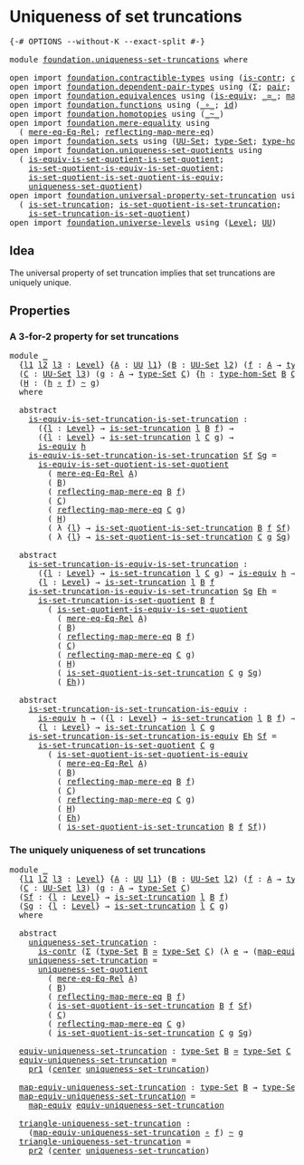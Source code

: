# Uniqueness of set truncations

<pre class="Agda"><a id="42" class="Symbol">{-#</a> <a id="46" class="Keyword">OPTIONS</a> <a id="54" class="Pragma">--without-K</a> <a id="66" class="Pragma">--exact-split</a> <a id="80" class="Symbol">#-}</a>

<a id="85" class="Keyword">module</a> <a id="92" href="foundation.uniqueness-set-truncations.html" class="Module">foundation.uniqueness-set-truncations</a> <a id="130" class="Keyword">where</a>

<a id="137" class="Keyword">open</a> <a id="142" class="Keyword">import</a> <a id="149" href="foundation.contractible-types.html" class="Module">foundation.contractible-types</a> <a id="179" class="Keyword">using</a> <a id="185" class="Symbol">(</a><a id="186" href="foundation-core.contractible-types.html#1006" class="Function">is-contr</a><a id="194" class="Symbol">;</a> <a id="196" href="foundation-core.contractible-types.html#1098" class="Function">center</a><a id="202" class="Symbol">)</a>
<a id="204" class="Keyword">open</a> <a id="209" class="Keyword">import</a> <a id="216" href="foundation.dependent-pair-types.html" class="Module">foundation.dependent-pair-types</a> <a id="248" class="Keyword">using</a> <a id="254" class="Symbol">(</a><a id="255" href="foundation-core.dependent-pair-types.html#515" class="Record">Σ</a><a id="256" class="Symbol">;</a> <a id="258" href="foundation-core.dependent-pair-types.html#588" class="InductiveConstructor">pair</a><a id="262" class="Symbol">;</a> <a id="264" href="foundation-core.dependent-pair-types.html#605" class="Field">pr1</a><a id="267" class="Symbol">;</a> <a id="269" href="foundation-core.dependent-pair-types.html#617" class="Field">pr2</a><a id="272" class="Symbol">)</a>
<a id="274" class="Keyword">open</a> <a id="279" class="Keyword">import</a> <a id="286" href="foundation.equivalences.html" class="Module">foundation.equivalences</a> <a id="310" class="Keyword">using</a> <a id="316" class="Symbol">(</a><a id="317" href="foundation-core.equivalences.html#1556" class="Function">is-equiv</a><a id="325" class="Symbol">;</a> <a id="327" href="foundation-core.equivalences.html#1621" class="Function Operator">_≃_</a><a id="330" class="Symbol">;</a> <a id="332" href="foundation-core.equivalences.html#1821" class="Function">map-equiv</a><a id="341" class="Symbol">)</a>
<a id="343" class="Keyword">open</a> <a id="348" class="Keyword">import</a> <a id="355" href="foundation.functions.html" class="Module">foundation.functions</a> <a id="376" class="Keyword">using</a> <a id="382" class="Symbol">(</a><a id="383" href="foundation-core.functions.html#420" class="Function Operator">_∘_</a><a id="386" class="Symbol">;</a> <a id="388" href="foundation-core.functions.html#322" class="Function">id</a><a id="390" class="Symbol">)</a>
<a id="392" class="Keyword">open</a> <a id="397" class="Keyword">import</a> <a id="404" href="foundation.homotopies.html" class="Module">foundation.homotopies</a> <a id="426" class="Keyword">using</a> <a id="432" class="Symbol">(</a><a id="433" href="foundation-core.homotopies.html#627" class="Function Operator">_~_</a><a id="436" class="Symbol">)</a>
<a id="438" class="Keyword">open</a> <a id="443" class="Keyword">import</a> <a id="450" href="foundation.mere-equality.html" class="Module">foundation.mere-equality</a> <a id="475" class="Keyword">using</a>
  <a id="483" class="Symbol">(</a> <a id="485" href="foundation.mere-equality.html#1881" class="Function">mere-eq-Eq-Rel</a><a id="499" class="Symbol">;</a> <a id="501" href="foundation.mere-equality.html#2446" class="Function">reflecting-map-mere-eq</a><a id="523" class="Symbol">)</a>
<a id="525" class="Keyword">open</a> <a id="530" class="Keyword">import</a> <a id="537" href="foundation.sets.html" class="Module">foundation.sets</a> <a id="553" class="Keyword">using</a> <a id="559" class="Symbol">(</a><a id="560" href="foundation-core.sets.html#1190" class="Function">UU-Set</a><a id="566" class="Symbol">;</a> <a id="568" href="foundation-core.sets.html#1304" class="Function">type-Set</a><a id="576" class="Symbol">;</a> <a id="578" href="foundation.sets.html#3622" class="Function">type-hom-Set</a><a id="590" class="Symbol">)</a>
<a id="592" class="Keyword">open</a> <a id="597" class="Keyword">import</a> <a id="604" href="foundation.uniqueness-set-quotients.html" class="Module">foundation.uniqueness-set-quotients</a> <a id="640" class="Keyword">using</a>
  <a id="648" class="Symbol">(</a> <a id="650" href="foundation.uniqueness-set-quotients.html#2546" class="Function">is-equiv-is-set-quotient-is-set-quotient</a><a id="690" class="Symbol">;</a>
    <a id="696" href="foundation.uniqueness-set-quotients.html#4823" class="Function">is-set-quotient-is-equiv-is-set-quotient</a><a id="736" class="Symbol">;</a>
    <a id="742" href="foundation.uniqueness-set-quotients.html#4205" class="Function">is-set-quotient-is-set-quotient-is-equiv</a><a id="782" class="Symbol">;</a>
    <a id="788" href="foundation.uniqueness-set-quotients.html#5737" class="Function">uniqueness-set-quotient</a><a id="811" class="Symbol">)</a>
<a id="813" class="Keyword">open</a> <a id="818" class="Keyword">import</a> <a id="825" href="foundation.universal-property-set-truncation.html" class="Module">foundation.universal-property-set-truncation</a> <a id="870" class="Keyword">using</a>
  <a id="878" class="Symbol">(</a> <a id="880" href="foundation.universal-property-set-truncation.html#2028" class="Function">is-set-truncation</a><a id="897" class="Symbol">;</a> <a id="899" href="foundation.universal-property-set-truncation.html#7629" class="Function">is-set-quotient-is-set-truncation</a><a id="932" class="Symbol">;</a>
    <a id="938" href="foundation.universal-property-set-truncation.html#6841" class="Function">is-set-truncation-is-set-quotient</a><a id="971" class="Symbol">)</a>
<a id="973" class="Keyword">open</a> <a id="978" class="Keyword">import</a> <a id="985" href="foundation.universe-levels.html" class="Module">foundation.universe-levels</a> <a id="1012" class="Keyword">using</a> <a id="1018" class="Symbol">(</a><a id="1019" href="Agda.Primitive.html#597" class="Postulate">Level</a><a id="1024" class="Symbol">;</a> <a id="1026" href="foundation-core.universe-levels.html#235" class="Primitive">UU</a><a id="1028" class="Symbol">)</a>
</pre>
## Idea

The universal property of set truncation implies that set truncations are uniquely unique.

## Properties

### A 3-for-2 property for set truncations

<pre class="Agda"><a id="1203" class="Keyword">module</a> <a id="1210" href="foundation.uniqueness-set-truncations.html#1210" class="Module">_</a>
  <a id="1214" class="Symbol">{</a><a id="1215" href="foundation.uniqueness-set-truncations.html#1215" class="Bound">l1</a> <a id="1218" href="foundation.uniqueness-set-truncations.html#1218" class="Bound">l2</a> <a id="1221" href="foundation.uniqueness-set-truncations.html#1221" class="Bound">l3</a> <a id="1224" class="Symbol">:</a> <a id="1226" href="Agda.Primitive.html#597" class="Postulate">Level</a><a id="1231" class="Symbol">}</a> <a id="1233" class="Symbol">{</a><a id="1234" href="foundation.uniqueness-set-truncations.html#1234" class="Bound">A</a> <a id="1236" class="Symbol">:</a> <a id="1238" href="foundation-core.universe-levels.html#235" class="Primitive">UU</a> <a id="1241" href="foundation.uniqueness-set-truncations.html#1215" class="Bound">l1</a><a id="1243" class="Symbol">}</a> <a id="1245" class="Symbol">(</a><a id="1246" href="foundation.uniqueness-set-truncations.html#1246" class="Bound">B</a> <a id="1248" class="Symbol">:</a> <a id="1250" href="foundation-core.sets.html#1190" class="Function">UU-Set</a> <a id="1257" href="foundation.uniqueness-set-truncations.html#1218" class="Bound">l2</a><a id="1259" class="Symbol">)</a> <a id="1261" class="Symbol">(</a><a id="1262" href="foundation.uniqueness-set-truncations.html#1262" class="Bound">f</a> <a id="1264" class="Symbol">:</a> <a id="1266" href="foundation.uniqueness-set-truncations.html#1234" class="Bound">A</a> <a id="1268" class="Symbol">→</a> <a id="1270" href="foundation-core.sets.html#1304" class="Function">type-Set</a> <a id="1279" href="foundation.uniqueness-set-truncations.html#1246" class="Bound">B</a><a id="1280" class="Symbol">)</a>
  <a id="1284" class="Symbol">(</a><a id="1285" href="foundation.uniqueness-set-truncations.html#1285" class="Bound">C</a> <a id="1287" class="Symbol">:</a> <a id="1289" href="foundation-core.sets.html#1190" class="Function">UU-Set</a> <a id="1296" href="foundation.uniqueness-set-truncations.html#1221" class="Bound">l3</a><a id="1298" class="Symbol">)</a> <a id="1300" class="Symbol">(</a><a id="1301" href="foundation.uniqueness-set-truncations.html#1301" class="Bound">g</a> <a id="1303" class="Symbol">:</a> <a id="1305" href="foundation.uniqueness-set-truncations.html#1234" class="Bound">A</a> <a id="1307" class="Symbol">→</a> <a id="1309" href="foundation-core.sets.html#1304" class="Function">type-Set</a> <a id="1318" href="foundation.uniqueness-set-truncations.html#1285" class="Bound">C</a><a id="1319" class="Symbol">)</a> <a id="1321" class="Symbol">{</a><a id="1322" href="foundation.uniqueness-set-truncations.html#1322" class="Bound">h</a> <a id="1324" class="Symbol">:</a> <a id="1326" href="foundation.sets.html#3622" class="Function">type-hom-Set</a> <a id="1339" href="foundation.uniqueness-set-truncations.html#1246" class="Bound">B</a> <a id="1341" href="foundation.uniqueness-set-truncations.html#1285" class="Bound">C</a><a id="1342" class="Symbol">}</a>
  <a id="1346" class="Symbol">(</a><a id="1347" href="foundation.uniqueness-set-truncations.html#1347" class="Bound">H</a> <a id="1349" class="Symbol">:</a> <a id="1351" class="Symbol">(</a><a id="1352" href="foundation.uniqueness-set-truncations.html#1322" class="Bound">h</a> <a id="1354" href="foundation-core.functions.html#420" class="Function Operator">∘</a> <a id="1356" href="foundation.uniqueness-set-truncations.html#1262" class="Bound">f</a><a id="1357" class="Symbol">)</a> <a id="1359" href="foundation-core.homotopies.html#627" class="Function Operator">~</a> <a id="1361" href="foundation.uniqueness-set-truncations.html#1301" class="Bound">g</a><a id="1362" class="Symbol">)</a>
  <a id="1366" class="Keyword">where</a>

  <a id="1375" class="Keyword">abstract</a>
    <a id="1388" href="foundation.uniqueness-set-truncations.html#1388" class="Function">is-equiv-is-set-truncation-is-set-truncation</a> <a id="1433" class="Symbol">:</a>
      <a id="1441" class="Symbol">({</a><a id="1443" href="foundation.uniqueness-set-truncations.html#1443" class="Bound">l</a> <a id="1445" class="Symbol">:</a> <a id="1447" href="Agda.Primitive.html#597" class="Postulate">Level</a><a id="1452" class="Symbol">}</a> <a id="1454" class="Symbol">→</a> <a id="1456" href="foundation.universal-property-set-truncation.html#2028" class="Function">is-set-truncation</a> <a id="1474" href="foundation.uniqueness-set-truncations.html#1443" class="Bound">l</a> <a id="1476" href="foundation.uniqueness-set-truncations.html#1246" class="Bound">B</a> <a id="1478" href="foundation.uniqueness-set-truncations.html#1262" class="Bound">f</a><a id="1479" class="Symbol">)</a> <a id="1481" class="Symbol">→</a>
      <a id="1489" class="Symbol">({</a><a id="1491" href="foundation.uniqueness-set-truncations.html#1491" class="Bound">l</a> <a id="1493" class="Symbol">:</a> <a id="1495" href="Agda.Primitive.html#597" class="Postulate">Level</a><a id="1500" class="Symbol">}</a> <a id="1502" class="Symbol">→</a> <a id="1504" href="foundation.universal-property-set-truncation.html#2028" class="Function">is-set-truncation</a> <a id="1522" href="foundation.uniqueness-set-truncations.html#1491" class="Bound">l</a> <a id="1524" href="foundation.uniqueness-set-truncations.html#1285" class="Bound">C</a> <a id="1526" href="foundation.uniqueness-set-truncations.html#1301" class="Bound">g</a><a id="1527" class="Symbol">)</a> <a id="1529" class="Symbol">→</a>
      <a id="1537" href="foundation-core.equivalences.html#1556" class="Function">is-equiv</a> <a id="1546" href="foundation.uniqueness-set-truncations.html#1322" class="Bound">h</a>
    <a id="1552" href="foundation.uniqueness-set-truncations.html#1388" class="Function">is-equiv-is-set-truncation-is-set-truncation</a> <a id="1597" href="foundation.uniqueness-set-truncations.html#1597" class="Bound">Sf</a> <a id="1600" href="foundation.uniqueness-set-truncations.html#1600" class="Bound">Sg</a> <a id="1603" class="Symbol">=</a>
      <a id="1611" href="foundation.uniqueness-set-quotients.html#2546" class="Function">is-equiv-is-set-quotient-is-set-quotient</a>
        <a id="1660" class="Symbol">(</a> <a id="1662" href="foundation.mere-equality.html#1881" class="Function">mere-eq-Eq-Rel</a> <a id="1677" href="foundation.uniqueness-set-truncations.html#1234" class="Bound">A</a><a id="1678" class="Symbol">)</a>
        <a id="1688" class="Symbol">(</a> <a id="1690" href="foundation.uniqueness-set-truncations.html#1246" class="Bound">B</a><a id="1691" class="Symbol">)</a>
        <a id="1701" class="Symbol">(</a> <a id="1703" href="foundation.mere-equality.html#2446" class="Function">reflecting-map-mere-eq</a> <a id="1726" href="foundation.uniqueness-set-truncations.html#1246" class="Bound">B</a> <a id="1728" href="foundation.uniqueness-set-truncations.html#1262" class="Bound">f</a><a id="1729" class="Symbol">)</a>
        <a id="1739" class="Symbol">(</a> <a id="1741" href="foundation.uniqueness-set-truncations.html#1285" class="Bound">C</a><a id="1742" class="Symbol">)</a>
        <a id="1752" class="Symbol">(</a> <a id="1754" href="foundation.mere-equality.html#2446" class="Function">reflecting-map-mere-eq</a> <a id="1777" href="foundation.uniqueness-set-truncations.html#1285" class="Bound">C</a> <a id="1779" href="foundation.uniqueness-set-truncations.html#1301" class="Bound">g</a><a id="1780" class="Symbol">)</a>
        <a id="1790" class="Symbol">(</a> <a id="1792" href="foundation.uniqueness-set-truncations.html#1347" class="Bound">H</a><a id="1793" class="Symbol">)</a>
        <a id="1803" class="Symbol">(</a> <a id="1805" class="Symbol">λ</a> <a id="1807" class="Symbol">{</a><a id="1808" href="foundation.uniqueness-set-truncations.html#1808" class="Bound">l</a><a id="1809" class="Symbol">}</a> <a id="1811" class="Symbol">→</a> <a id="1813" href="foundation.universal-property-set-truncation.html#7629" class="Function">is-set-quotient-is-set-truncation</a> <a id="1847" href="foundation.uniqueness-set-truncations.html#1246" class="Bound">B</a> <a id="1849" href="foundation.uniqueness-set-truncations.html#1262" class="Bound">f</a> <a id="1851" href="foundation.uniqueness-set-truncations.html#1597" class="Bound">Sf</a><a id="1853" class="Symbol">)</a>
        <a id="1863" class="Symbol">(</a> <a id="1865" class="Symbol">λ</a> <a id="1867" class="Symbol">{</a><a id="1868" href="foundation.uniqueness-set-truncations.html#1868" class="Bound">l</a><a id="1869" class="Symbol">}</a> <a id="1871" class="Symbol">→</a> <a id="1873" href="foundation.universal-property-set-truncation.html#7629" class="Function">is-set-quotient-is-set-truncation</a> <a id="1907" href="foundation.uniqueness-set-truncations.html#1285" class="Bound">C</a> <a id="1909" href="foundation.uniqueness-set-truncations.html#1301" class="Bound">g</a> <a id="1911" href="foundation.uniqueness-set-truncations.html#1600" class="Bound">Sg</a><a id="1913" class="Symbol">)</a>

  <a id="1918" class="Keyword">abstract</a>
    <a id="1931" href="foundation.uniqueness-set-truncations.html#1931" class="Function">is-set-truncation-is-equiv-is-set-truncation</a> <a id="1976" class="Symbol">:</a>
      <a id="1984" class="Symbol">({</a><a id="1986" href="foundation.uniqueness-set-truncations.html#1986" class="Bound">l</a> <a id="1988" class="Symbol">:</a> <a id="1990" href="Agda.Primitive.html#597" class="Postulate">Level</a><a id="1995" class="Symbol">}</a> <a id="1997" class="Symbol">→</a> <a id="1999" href="foundation.universal-property-set-truncation.html#2028" class="Function">is-set-truncation</a> <a id="2017" href="foundation.uniqueness-set-truncations.html#1986" class="Bound">l</a> <a id="2019" href="foundation.uniqueness-set-truncations.html#1285" class="Bound">C</a> <a id="2021" href="foundation.uniqueness-set-truncations.html#1301" class="Bound">g</a><a id="2022" class="Symbol">)</a> <a id="2024" class="Symbol">→</a> <a id="2026" href="foundation-core.equivalences.html#1556" class="Function">is-equiv</a> <a id="2035" href="foundation.uniqueness-set-truncations.html#1322" class="Bound">h</a> <a id="2037" class="Symbol">→</a> 
      <a id="2046" class="Symbol">{</a><a id="2047" href="foundation.uniqueness-set-truncations.html#2047" class="Bound">l</a> <a id="2049" class="Symbol">:</a> <a id="2051" href="Agda.Primitive.html#597" class="Postulate">Level</a><a id="2056" class="Symbol">}</a> <a id="2058" class="Symbol">→</a> <a id="2060" href="foundation.universal-property-set-truncation.html#2028" class="Function">is-set-truncation</a> <a id="2078" href="foundation.uniqueness-set-truncations.html#2047" class="Bound">l</a> <a id="2080" href="foundation.uniqueness-set-truncations.html#1246" class="Bound">B</a> <a id="2082" href="foundation.uniqueness-set-truncations.html#1262" class="Bound">f</a>
    <a id="2088" href="foundation.uniqueness-set-truncations.html#1931" class="Function">is-set-truncation-is-equiv-is-set-truncation</a> <a id="2133" href="foundation.uniqueness-set-truncations.html#2133" class="Bound">Sg</a> <a id="2136" href="foundation.uniqueness-set-truncations.html#2136" class="Bound">Eh</a> <a id="2139" class="Symbol">=</a>
      <a id="2147" href="foundation.universal-property-set-truncation.html#6841" class="Function">is-set-truncation-is-set-quotient</a> <a id="2181" href="foundation.uniqueness-set-truncations.html#1246" class="Bound">B</a> <a id="2183" href="foundation.uniqueness-set-truncations.html#1262" class="Bound">f</a>
        <a id="2193" class="Symbol">(</a> <a id="2195" href="foundation.uniqueness-set-quotients.html#4823" class="Function">is-set-quotient-is-equiv-is-set-quotient</a>
          <a id="2246" class="Symbol">(</a> <a id="2248" href="foundation.mere-equality.html#1881" class="Function">mere-eq-Eq-Rel</a> <a id="2263" href="foundation.uniqueness-set-truncations.html#1234" class="Bound">A</a><a id="2264" class="Symbol">)</a>
          <a id="2276" class="Symbol">(</a> <a id="2278" href="foundation.uniqueness-set-truncations.html#1246" class="Bound">B</a><a id="2279" class="Symbol">)</a>
          <a id="2291" class="Symbol">(</a> <a id="2293" href="foundation.mere-equality.html#2446" class="Function">reflecting-map-mere-eq</a> <a id="2316" href="foundation.uniqueness-set-truncations.html#1246" class="Bound">B</a> <a id="2318" href="foundation.uniqueness-set-truncations.html#1262" class="Bound">f</a><a id="2319" class="Symbol">)</a>
          <a id="2331" class="Symbol">(</a> <a id="2333" href="foundation.uniqueness-set-truncations.html#1285" class="Bound">C</a><a id="2334" class="Symbol">)</a>
          <a id="2346" class="Symbol">(</a> <a id="2348" href="foundation.mere-equality.html#2446" class="Function">reflecting-map-mere-eq</a> <a id="2371" href="foundation.uniqueness-set-truncations.html#1285" class="Bound">C</a> <a id="2373" href="foundation.uniqueness-set-truncations.html#1301" class="Bound">g</a><a id="2374" class="Symbol">)</a>
          <a id="2386" class="Symbol">(</a> <a id="2388" href="foundation.uniqueness-set-truncations.html#1347" class="Bound">H</a><a id="2389" class="Symbol">)</a>
          <a id="2401" class="Symbol">(</a> <a id="2403" href="foundation.universal-property-set-truncation.html#7629" class="Function">is-set-quotient-is-set-truncation</a> <a id="2437" href="foundation.uniqueness-set-truncations.html#1285" class="Bound">C</a> <a id="2439" href="foundation.uniqueness-set-truncations.html#1301" class="Bound">g</a> <a id="2441" href="foundation.uniqueness-set-truncations.html#2133" class="Bound">Sg</a><a id="2443" class="Symbol">)</a>
          <a id="2455" class="Symbol">(</a> <a id="2457" href="foundation.uniqueness-set-truncations.html#2136" class="Bound">Eh</a><a id="2459" class="Symbol">))</a>

  <a id="2465" class="Keyword">abstract</a>
    <a id="2478" href="foundation.uniqueness-set-truncations.html#2478" class="Function">is-set-truncation-is-set-truncation-is-equiv</a> <a id="2523" class="Symbol">:</a>
      <a id="2531" href="foundation-core.equivalences.html#1556" class="Function">is-equiv</a> <a id="2540" href="foundation.uniqueness-set-truncations.html#1322" class="Bound">h</a> <a id="2542" class="Symbol">→</a> <a id="2544" class="Symbol">({</a><a id="2546" href="foundation.uniqueness-set-truncations.html#2546" class="Bound">l</a> <a id="2548" class="Symbol">:</a> <a id="2550" href="Agda.Primitive.html#597" class="Postulate">Level</a><a id="2555" class="Symbol">}</a> <a id="2557" class="Symbol">→</a> <a id="2559" href="foundation.universal-property-set-truncation.html#2028" class="Function">is-set-truncation</a> <a id="2577" href="foundation.uniqueness-set-truncations.html#2546" class="Bound">l</a> <a id="2579" href="foundation.uniqueness-set-truncations.html#1246" class="Bound">B</a> <a id="2581" href="foundation.uniqueness-set-truncations.html#1262" class="Bound">f</a><a id="2582" class="Symbol">)</a> <a id="2584" class="Symbol">→</a>
      <a id="2592" class="Symbol">{</a><a id="2593" href="foundation.uniqueness-set-truncations.html#2593" class="Bound">l</a> <a id="2595" class="Symbol">:</a> <a id="2597" href="Agda.Primitive.html#597" class="Postulate">Level</a><a id="2602" class="Symbol">}</a> <a id="2604" class="Symbol">→</a> <a id="2606" href="foundation.universal-property-set-truncation.html#2028" class="Function">is-set-truncation</a> <a id="2624" href="foundation.uniqueness-set-truncations.html#2593" class="Bound">l</a> <a id="2626" href="foundation.uniqueness-set-truncations.html#1285" class="Bound">C</a> <a id="2628" href="foundation.uniqueness-set-truncations.html#1301" class="Bound">g</a>
    <a id="2634" href="foundation.uniqueness-set-truncations.html#2478" class="Function">is-set-truncation-is-set-truncation-is-equiv</a> <a id="2679" href="foundation.uniqueness-set-truncations.html#2679" class="Bound">Eh</a> <a id="2682" href="foundation.uniqueness-set-truncations.html#2682" class="Bound">Sf</a> <a id="2685" class="Symbol">=</a>
      <a id="2693" href="foundation.universal-property-set-truncation.html#6841" class="Function">is-set-truncation-is-set-quotient</a> <a id="2727" href="foundation.uniqueness-set-truncations.html#1285" class="Bound">C</a> <a id="2729" href="foundation.uniqueness-set-truncations.html#1301" class="Bound">g</a>
        <a id="2739" class="Symbol">(</a> <a id="2741" href="foundation.uniqueness-set-quotients.html#4205" class="Function">is-set-quotient-is-set-quotient-is-equiv</a>
          <a id="2792" class="Symbol">(</a> <a id="2794" href="foundation.mere-equality.html#1881" class="Function">mere-eq-Eq-Rel</a> <a id="2809" href="foundation.uniqueness-set-truncations.html#1234" class="Bound">A</a><a id="2810" class="Symbol">)</a>
          <a id="2822" class="Symbol">(</a> <a id="2824" href="foundation.uniqueness-set-truncations.html#1246" class="Bound">B</a><a id="2825" class="Symbol">)</a>
          <a id="2837" class="Symbol">(</a> <a id="2839" href="foundation.mere-equality.html#2446" class="Function">reflecting-map-mere-eq</a> <a id="2862" href="foundation.uniqueness-set-truncations.html#1246" class="Bound">B</a> <a id="2864" href="foundation.uniqueness-set-truncations.html#1262" class="Bound">f</a><a id="2865" class="Symbol">)</a>
          <a id="2877" class="Symbol">(</a> <a id="2879" href="foundation.uniqueness-set-truncations.html#1285" class="Bound">C</a><a id="2880" class="Symbol">)</a>
          <a id="2892" class="Symbol">(</a> <a id="2894" href="foundation.mere-equality.html#2446" class="Function">reflecting-map-mere-eq</a> <a id="2917" href="foundation.uniqueness-set-truncations.html#1285" class="Bound">C</a> <a id="2919" href="foundation.uniqueness-set-truncations.html#1301" class="Bound">g</a><a id="2920" class="Symbol">)</a>
          <a id="2932" class="Symbol">(</a> <a id="2934" href="foundation.uniqueness-set-truncations.html#1347" class="Bound">H</a><a id="2935" class="Symbol">)</a>
          <a id="2947" class="Symbol">(</a> <a id="2949" href="foundation.uniqueness-set-truncations.html#2679" class="Bound">Eh</a><a id="2951" class="Symbol">)</a>
          <a id="2963" class="Symbol">(</a> <a id="2965" href="foundation.universal-property-set-truncation.html#7629" class="Function">is-set-quotient-is-set-truncation</a> <a id="2999" href="foundation.uniqueness-set-truncations.html#1246" class="Bound">B</a> <a id="3001" href="foundation.uniqueness-set-truncations.html#1262" class="Bound">f</a> <a id="3003" href="foundation.uniqueness-set-truncations.html#2682" class="Bound">Sf</a><a id="3005" class="Symbol">))</a>
</pre>
### The uniquely uniqueness of set truncations

<pre class="Agda"><a id="3069" class="Keyword">module</a> <a id="3076" href="foundation.uniqueness-set-truncations.html#3076" class="Module">_</a>
  <a id="3080" class="Symbol">{</a><a id="3081" href="foundation.uniqueness-set-truncations.html#3081" class="Bound">l1</a> <a id="3084" href="foundation.uniqueness-set-truncations.html#3084" class="Bound">l2</a> <a id="3087" href="foundation.uniqueness-set-truncations.html#3087" class="Bound">l3</a> <a id="3090" class="Symbol">:</a> <a id="3092" href="Agda.Primitive.html#597" class="Postulate">Level</a><a id="3097" class="Symbol">}</a> <a id="3099" class="Symbol">{</a><a id="3100" href="foundation.uniqueness-set-truncations.html#3100" class="Bound">A</a> <a id="3102" class="Symbol">:</a> <a id="3104" href="foundation-core.universe-levels.html#235" class="Primitive">UU</a> <a id="3107" href="foundation.uniqueness-set-truncations.html#3081" class="Bound">l1</a><a id="3109" class="Symbol">}</a> <a id="3111" class="Symbol">(</a><a id="3112" href="foundation.uniqueness-set-truncations.html#3112" class="Bound">B</a> <a id="3114" class="Symbol">:</a> <a id="3116" href="foundation-core.sets.html#1190" class="Function">UU-Set</a> <a id="3123" href="foundation.uniqueness-set-truncations.html#3084" class="Bound">l2</a><a id="3125" class="Symbol">)</a> <a id="3127" class="Symbol">(</a><a id="3128" href="foundation.uniqueness-set-truncations.html#3128" class="Bound">f</a> <a id="3130" class="Symbol">:</a> <a id="3132" href="foundation.uniqueness-set-truncations.html#3100" class="Bound">A</a> <a id="3134" class="Symbol">→</a> <a id="3136" href="foundation-core.sets.html#1304" class="Function">type-Set</a> <a id="3145" href="foundation.uniqueness-set-truncations.html#3112" class="Bound">B</a><a id="3146" class="Symbol">)</a>
  <a id="3150" class="Symbol">(</a><a id="3151" href="foundation.uniqueness-set-truncations.html#3151" class="Bound">C</a> <a id="3153" class="Symbol">:</a> <a id="3155" href="foundation-core.sets.html#1190" class="Function">UU-Set</a> <a id="3162" href="foundation.uniqueness-set-truncations.html#3087" class="Bound">l3</a><a id="3164" class="Symbol">)</a> <a id="3166" class="Symbol">(</a><a id="3167" href="foundation.uniqueness-set-truncations.html#3167" class="Bound">g</a> <a id="3169" class="Symbol">:</a> <a id="3171" href="foundation.uniqueness-set-truncations.html#3100" class="Bound">A</a> <a id="3173" class="Symbol">→</a> <a id="3175" href="foundation-core.sets.html#1304" class="Function">type-Set</a> <a id="3184" href="foundation.uniqueness-set-truncations.html#3151" class="Bound">C</a><a id="3185" class="Symbol">)</a>
  <a id="3189" class="Symbol">(</a><a id="3190" href="foundation.uniqueness-set-truncations.html#3190" class="Bound">Sf</a> <a id="3193" class="Symbol">:</a> <a id="3195" class="Symbol">{</a><a id="3196" href="foundation.uniqueness-set-truncations.html#3196" class="Bound">l</a> <a id="3198" class="Symbol">:</a> <a id="3200" href="Agda.Primitive.html#597" class="Postulate">Level</a><a id="3205" class="Symbol">}</a> <a id="3207" class="Symbol">→</a> <a id="3209" href="foundation.universal-property-set-truncation.html#2028" class="Function">is-set-truncation</a> <a id="3227" href="foundation.uniqueness-set-truncations.html#3196" class="Bound">l</a> <a id="3229" href="foundation.uniqueness-set-truncations.html#3112" class="Bound">B</a> <a id="3231" href="foundation.uniqueness-set-truncations.html#3128" class="Bound">f</a><a id="3232" class="Symbol">)</a>
  <a id="3236" class="Symbol">(</a><a id="3237" href="foundation.uniqueness-set-truncations.html#3237" class="Bound">Sg</a> <a id="3240" class="Symbol">:</a> <a id="3242" class="Symbol">{</a><a id="3243" href="foundation.uniqueness-set-truncations.html#3243" class="Bound">l</a> <a id="3245" class="Symbol">:</a> <a id="3247" href="Agda.Primitive.html#597" class="Postulate">Level</a><a id="3252" class="Symbol">}</a> <a id="3254" class="Symbol">→</a> <a id="3256" href="foundation.universal-property-set-truncation.html#2028" class="Function">is-set-truncation</a> <a id="3274" href="foundation.uniqueness-set-truncations.html#3243" class="Bound">l</a> <a id="3276" href="foundation.uniqueness-set-truncations.html#3151" class="Bound">C</a> <a id="3278" href="foundation.uniqueness-set-truncations.html#3167" class="Bound">g</a><a id="3279" class="Symbol">)</a>
  <a id="3283" class="Keyword">where</a>

  <a id="3292" class="Keyword">abstract</a>
    <a id="3305" href="foundation.uniqueness-set-truncations.html#3305" class="Function">uniqueness-set-truncation</a> <a id="3331" class="Symbol">:</a>
      <a id="3339" href="foundation-core.contractible-types.html#1006" class="Function">is-contr</a> <a id="3348" class="Symbol">(</a><a id="3349" href="foundation-core.dependent-pair-types.html#515" class="Record">Σ</a> <a id="3351" class="Symbol">(</a><a id="3352" href="foundation-core.sets.html#1304" class="Function">type-Set</a> <a id="3361" href="foundation.uniqueness-set-truncations.html#3112" class="Bound">B</a> <a id="3363" href="foundation-core.equivalences.html#1621" class="Function Operator">≃</a> <a id="3365" href="foundation-core.sets.html#1304" class="Function">type-Set</a> <a id="3374" href="foundation.uniqueness-set-truncations.html#3151" class="Bound">C</a><a id="3375" class="Symbol">)</a> <a id="3377" class="Symbol">(λ</a> <a id="3380" href="foundation.uniqueness-set-truncations.html#3380" class="Bound">e</a> <a id="3382" class="Symbol">→</a> <a id="3384" class="Symbol">(</a><a id="3385" href="foundation-core.equivalences.html#1821" class="Function">map-equiv</a> <a id="3395" href="foundation.uniqueness-set-truncations.html#3380" class="Bound">e</a> <a id="3397" href="foundation-core.functions.html#420" class="Function Operator">∘</a> <a id="3399" href="foundation.uniqueness-set-truncations.html#3128" class="Bound">f</a><a id="3400" class="Symbol">)</a> <a id="3402" href="foundation-core.homotopies.html#627" class="Function Operator">~</a> <a id="3404" href="foundation.uniqueness-set-truncations.html#3167" class="Bound">g</a><a id="3405" class="Symbol">))</a>
    <a id="3412" href="foundation.uniqueness-set-truncations.html#3305" class="Function">uniqueness-set-truncation</a> <a id="3438" class="Symbol">=</a>
      <a id="3446" href="foundation.uniqueness-set-quotients.html#5737" class="Function">uniqueness-set-quotient</a>
        <a id="3478" class="Symbol">(</a> <a id="3480" href="foundation.mere-equality.html#1881" class="Function">mere-eq-Eq-Rel</a> <a id="3495" href="foundation.uniqueness-set-truncations.html#3100" class="Bound">A</a><a id="3496" class="Symbol">)</a>
        <a id="3506" class="Symbol">(</a> <a id="3508" href="foundation.uniqueness-set-truncations.html#3112" class="Bound">B</a><a id="3509" class="Symbol">)</a>
        <a id="3519" class="Symbol">(</a> <a id="3521" href="foundation.mere-equality.html#2446" class="Function">reflecting-map-mere-eq</a> <a id="3544" href="foundation.uniqueness-set-truncations.html#3112" class="Bound">B</a> <a id="3546" href="foundation.uniqueness-set-truncations.html#3128" class="Bound">f</a><a id="3547" class="Symbol">)</a>
        <a id="3557" class="Symbol">(</a> <a id="3559" href="foundation.universal-property-set-truncation.html#7629" class="Function">is-set-quotient-is-set-truncation</a> <a id="3593" href="foundation.uniqueness-set-truncations.html#3112" class="Bound">B</a> <a id="3595" href="foundation.uniqueness-set-truncations.html#3128" class="Bound">f</a> <a id="3597" href="foundation.uniqueness-set-truncations.html#3190" class="Bound">Sf</a><a id="3599" class="Symbol">)</a>
        <a id="3609" class="Symbol">(</a> <a id="3611" href="foundation.uniqueness-set-truncations.html#3151" class="Bound">C</a><a id="3612" class="Symbol">)</a>
        <a id="3622" class="Symbol">(</a> <a id="3624" href="foundation.mere-equality.html#2446" class="Function">reflecting-map-mere-eq</a> <a id="3647" href="foundation.uniqueness-set-truncations.html#3151" class="Bound">C</a> <a id="3649" href="foundation.uniqueness-set-truncations.html#3167" class="Bound">g</a><a id="3650" class="Symbol">)</a>
        <a id="3660" class="Symbol">(</a> <a id="3662" href="foundation.universal-property-set-truncation.html#7629" class="Function">is-set-quotient-is-set-truncation</a> <a id="3696" href="foundation.uniqueness-set-truncations.html#3151" class="Bound">C</a> <a id="3698" href="foundation.uniqueness-set-truncations.html#3167" class="Bound">g</a> <a id="3700" href="foundation.uniqueness-set-truncations.html#3237" class="Bound">Sg</a><a id="3702" class="Symbol">)</a>
  
  <a id="3709" href="foundation.uniqueness-set-truncations.html#3709" class="Function">equiv-uniqueness-set-truncation</a> <a id="3741" class="Symbol">:</a> <a id="3743" href="foundation-core.sets.html#1304" class="Function">type-Set</a> <a id="3752" href="foundation.uniqueness-set-truncations.html#3112" class="Bound">B</a> <a id="3754" href="foundation-core.equivalences.html#1621" class="Function Operator">≃</a> <a id="3756" href="foundation-core.sets.html#1304" class="Function">type-Set</a> <a id="3765" href="foundation.uniqueness-set-truncations.html#3151" class="Bound">C</a>
  <a id="3769" href="foundation.uniqueness-set-truncations.html#3709" class="Function">equiv-uniqueness-set-truncation</a> <a id="3801" class="Symbol">=</a>
    <a id="3807" href="foundation-core.dependent-pair-types.html#605" class="Field">pr1</a> <a id="3811" class="Symbol">(</a><a id="3812" href="foundation-core.contractible-types.html#1098" class="Function">center</a> <a id="3819" href="foundation.uniqueness-set-truncations.html#3305" class="Function">uniqueness-set-truncation</a><a id="3844" class="Symbol">)</a>

  <a id="3849" href="foundation.uniqueness-set-truncations.html#3849" class="Function">map-equiv-uniqueness-set-truncation</a> <a id="3885" class="Symbol">:</a> <a id="3887" href="foundation-core.sets.html#1304" class="Function">type-Set</a> <a id="3896" href="foundation.uniqueness-set-truncations.html#3112" class="Bound">B</a> <a id="3898" class="Symbol">→</a> <a id="3900" href="foundation-core.sets.html#1304" class="Function">type-Set</a> <a id="3909" href="foundation.uniqueness-set-truncations.html#3151" class="Bound">C</a>
  <a id="3913" href="foundation.uniqueness-set-truncations.html#3849" class="Function">map-equiv-uniqueness-set-truncation</a> <a id="3949" class="Symbol">=</a>
    <a id="3955" href="foundation-core.equivalences.html#1821" class="Function">map-equiv</a> <a id="3965" href="foundation.uniqueness-set-truncations.html#3709" class="Function">equiv-uniqueness-set-truncation</a>

  <a id="4000" href="foundation.uniqueness-set-truncations.html#4000" class="Function">triangle-uniqueness-set-truncation</a> <a id="4035" class="Symbol">:</a>
    <a id="4041" class="Symbol">(</a><a id="4042" href="foundation.uniqueness-set-truncations.html#3849" class="Function">map-equiv-uniqueness-set-truncation</a> <a id="4078" href="foundation-core.functions.html#420" class="Function Operator">∘</a> <a id="4080" href="foundation.uniqueness-set-truncations.html#3128" class="Bound">f</a><a id="4081" class="Symbol">)</a> <a id="4083" href="foundation-core.homotopies.html#627" class="Function Operator">~</a> <a id="4085" href="foundation.uniqueness-set-truncations.html#3167" class="Bound">g</a>
  <a id="4089" href="foundation.uniqueness-set-truncations.html#4000" class="Function">triangle-uniqueness-set-truncation</a> <a id="4124" class="Symbol">=</a>
    <a id="4130" href="foundation-core.dependent-pair-types.html#617" class="Field">pr2</a> <a id="4134" class="Symbol">(</a><a id="4135" href="foundation-core.contractible-types.html#1098" class="Function">center</a> <a id="4142" href="foundation.uniqueness-set-truncations.html#3305" class="Function">uniqueness-set-truncation</a><a id="4167" class="Symbol">)</a>
</pre>